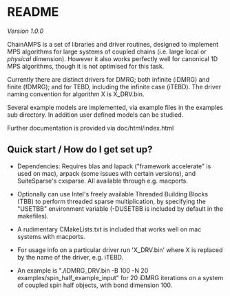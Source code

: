 README
=======

*Version 1.0.0*

ChainAMPS is a set of libraries and driver routines, designed to implement MPS algorithms for large systems of coupled chains (i.e. large local or *physical* dimension).
However it also works perfectly well for canonical 1D MPS algorithms, though it is not optimised for this task.

Currently there are distinct drivers for DMRG; both infinite (iDMRG) and finite (fDMRG); and for TEBD, including the infinite case (iTEBD).
The driver naming convention for algorithm X is X_DRV.bin.

Several example models are implemented, via example files in the examples sub directory. In addition user defined models can be studied.

Further documentation is provided via doc/html/index.html

Quick start / How do I get set up?
-------------

* Dependencies: Requires blas and lapack ("framework accelerate" is used on mac), arpack (some issues with certain versions), and SuiteSparse's cxsparse. All available through e.g. macports.
* Optionally can use Intel's freely available Threaded Building Blocks (TBB) to perform threaded sparse multiplication, by specifying the "USETBB" environment variable (-DUSETBB is included by default in the makefiles).
* A rudimentary CMakeLists.txt is included that works well on mac systems with macports.

* For usage info on a particular driver run 'X_DRV.bin' where X is replaced by the name of the driver, e.g. iTEBD.
* An example is "./iDMRG_DRV.bin -B 100 -N 20 examples/spin_half_example_input" for 20 iDMRG iterations on a system of coupled spin half objects, with bond dimension 100.

